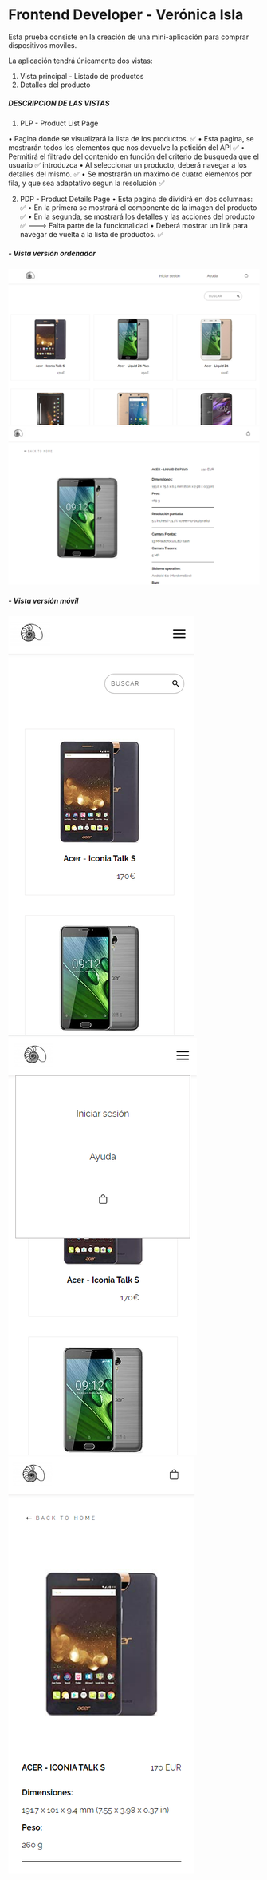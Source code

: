 # Frontend Developer - Verónica Isla

Esta prueba consiste en la creación de una mini-aplicación para comprar dispositivos moviles.

 La aplicación tendrá únicamente dos vistas:
1. Vista principal - Listado de productos
2. Detalles del producto

##### DESCRIPCION DE LAS VISTAS

1. PLP - Product List Page

• Pagina donde se visualizará la lista de los productos. ✅
• Esta pagina, se mostrarán todos los elementos que nos devuelve la petición del API ✅
• Permitirá el filtrado del contenido en función del criterio de busqueda que el usuario ✅
introduzca
• Al seleccionar un producto, deberá navegar a los detalles del mismo. ✅
• Se mostrarán un maximo de cuatro elementos por fila, y que sea adaptativo segun la
resolución ✅

2. PDP - Product Details Page
• Esta pagina de dividirá en dos columnas: ✅
• En la primera se mostrará el componente de la imagen del producto ✅
• En la segunda, se mostrará los detalles y las acciones del producto ✅ ---> Falta parte de la funcionalidad
• Deberá mostrar un link para navegar de vuelta a la lista de productos. ✅

##### - Vista versión ordenador
<img src="./src/images/desktopView.PNG" alt="Desktop Home View" title="Mobile Napptilus">

<img src="./src/images/desktopDesc.PNG">

##### - Vista versión móvil
<img src="./src/images/mobileHome.PNG">
<img src= "./src/images/mobileView.PNG">
<img src="./src/images/mobileDesc.PNG">


